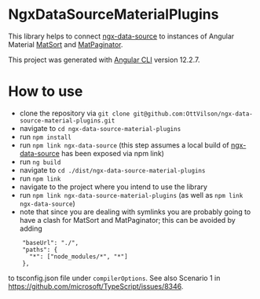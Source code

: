 # NgxDataSourceMaterialPlugins

This library helps to connect [ngx-data-source](https://github.com/OttVilson/ngx-data-source) to instances of Angular Material [MatSort](https://material.angular.io/components/sort/api#MatSort) and [MatPaginator](https://material.angular.io/components/paginator/api#MatPaginator).

This project was generated with [Angular CLI](https://github.com/angular/angular-cli) version 12.2.7.

# How to use
* clone the repository via `git clone git@github.com:OttVilson/ngx-data-source-material-plugins.git`
* navigate to `cd ngx-data-source-material-plugins`
* run `npm install`
* run `npm link ngx-data-source` (this step assumes a local build of [ngx-data-source](https://github.com/OttVilson/ngx-data-source) has been exposed via npm link)
* run `ng build`
* navigate to `cd ./dist/ngx-data-source-material-plugins`
* run `npm link`
* navigate to the project where you intend to use the library
* run `npm link ngx-data-source-material-plugins` (as well as `npm link ngx-data-source`)
* note that since you are dealing with symlinks you are probably going to have a clash for MatSort and MatPaginator; this can be avoided by adding 
```
    "baseUrl": "./",
    "paths": {
      "*": ["node_modules/*", "*"]
    },
```
to tsconfig.json file under `compilerOptions`. See also Scenario 1 in https://github.com/microsoft/TypeScript/issues/8346.
